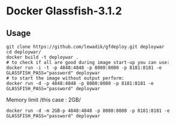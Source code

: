 Docker Glassfish-3.1.2
==================================

Usage
------
	git clone https://github.com/lewadik/gfdeploy.git deploywar
	cd deploywar/
	docker build -t deploywar .
	# to check if all are good during image start-up you can use:
	docker run -i -t -p 4848:4848 -p 8080:8080 -p 8181:8181 -e GLASSFISH_PASS="password" deploywar
	# to start the image without output perform:
	docker run -d -p 4848:4848 -p 8080:8080 -p 8181:8181 -e GLASSFISH_PASS="password" deploywar

Memory limit /this case : 2GB/

	docker run -d -m 2GB-p 4848:4848 -p 8080:8080 -p 8181:8181 -e GLASSFISH_PASS="password" deploywar
